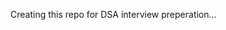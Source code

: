 Creating this repo for DSA interview preperation...  
       
            
          
                
  
    
   
 
